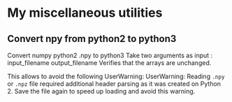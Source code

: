 # My miscellaneous utilities

## Convert npy from python2 to python3
Convert numpy python2 .npy to python3
Take two arguments as input : input_filename output_filename
Verifies that the arrays are unchanged.

This allows to avoid the following UserWarning:
    UserWarning: Reading `.npy` or `.npz` file required additional header parsing as it was created on Python 2.
    Save the file again to speed up loading and avoid this warning.
